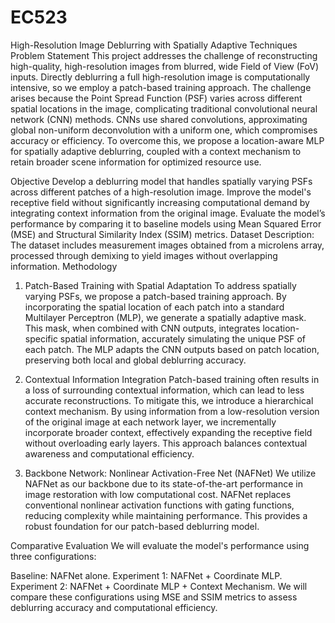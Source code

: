 # EC523
High-Resolution Image Deblurring with Spatially Adaptive Techniques
Problem Statement
This project addresses the challenge of reconstructing high-quality, high-resolution images from blurred, wide Field of View (FoV) inputs. Directly deblurring a full high-resolution image is computationally intensive, so we employ a patch-based training approach. The challenge arises because the Point Spread Function (PSF) varies across different spatial locations in the image, complicating traditional convolutional neural network (CNN) methods. CNNs use shared convolutions, approximating global non-uniform deconvolution with a uniform one, which compromises accuracy or efficiency. To overcome this, we propose a location-aware MLP for spatially adaptive deblurring, coupled with a context mechanism to retain broader scene information for optimized resource use.

Objective
Develop a deblurring model that handles spatially varying PSFs across different patches of a high-resolution image.
Improve the model's receptive field without significantly increasing computational demand by integrating context information from the original image.
Evaluate the model’s performance by comparing it to baseline models using Mean Squared Error (MSE) and Structural Similarity Index (SSIM) metrics.
Dataset Description: The dataset includes measurement images obtained from a microlens array, processed through demixing to yield images without overlapping information.
Methodology
1. Patch-Based Training with Spatial Adaptation
To address spatially varying PSFs, we propose a patch-based training approach. By incorporating the spatial location of each patch into a standard Multilayer Perceptron (MLP), we generate a spatially adaptive mask. This mask, when combined with CNN outputs, integrates location-specific spatial information, accurately simulating the unique PSF of each patch. The MLP adapts the CNN outputs based on patch location, preserving both local and global deblurring accuracy.

2. Contextual Information Integration
Patch-based training often results in a loss of surrounding contextual information, which can lead to less accurate reconstructions. To mitigate this, we introduce a hierarchical context mechanism. By using information from a low-resolution version of the original image at each network layer, we incrementally incorporate broader context, effectively expanding the receptive field without overloading early layers. This approach balances contextual awareness and computational efficiency.

3. Backbone Network: Nonlinear Activation-Free Net (NAFNet)
We utilize NAFNet as our backbone due to its state-of-the-art performance in image restoration with low computational cost. NAFNet replaces conventional nonlinear activation functions with gating functions, reducing complexity while maintaining performance. This provides a robust foundation for our patch-based deblurring model.

Comparative Evaluation
We will evaluate the model's performance using three configurations:

Baseline: NAFNet alone.
Experiment 1: NAFNet + Coordinate MLP.
Experiment 2: NAFNet + Coordinate MLP + Context Mechanism.
We will compare these configurations using MSE and SSIM metrics to assess deblurring accuracy and computational efficiency.
